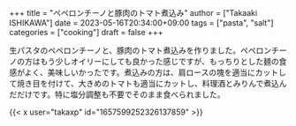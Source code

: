 +++
title = "ペペロンチーノと豚肉のトマト煮込み"
author = ["Takaaki ISHIKAWA"]
date = 2023-05-16T20:34:00+09:00
tags = ["pasta", "salt"]
categories = ["cooking"]
draft = false
+++

生パスタのペペロンチーノと、豚肉のトマト煮込みを作りました。ペペロンチーノの方はもう少しオイリーにしても良かった感じですが、もっちりとした麺の食感がよく、美味しいかったです。煮込みの方は、肩ロースの塊を適当にカットして焼き目を付けて、大きめのトマトも適当にカットし、料理酒とみりんで煮込んだだけです。特に塩分調整も不要でそのまま食べられました。  

{{< x user="takaxp" id="1657599252326137859" >}}
